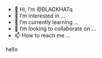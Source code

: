- 👋 Hi, I’m @BLACKHATq
- 👀 I’m interested in ...
- 🌱 I’m currently learning ...
- 💞️ I’m looking to collaborate on ...
- 📫 How to reach me ...

<!---
BLACKHATq/BLACKHATq is a ✨ special ✨ repository because its `README.md` (this file) appears on your GitHub profile.
You can click the Preview link to take a look at your changes.
--->hello
